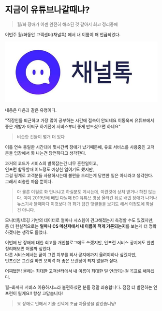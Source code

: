 # 지금이 유튜브나갈때냐?

> 월/화 장애가 이젠 완전히 해소된 것 같아서 회고 정리중에

이번주 월/화동안 고객센터(채널톡) 에서 내 이름이 꽤 언급되었다.

![intro](./images/intro.png)

내용은 다음과 같은 유형이다.

"직장인들 퇴근하고 가장 많이 공부하는 시간에 접속이 안되네요
이동욱씨 유튜브에서 좋은 개발자 어쩌구 하기전에 서비스부터 좋게 만드셨으면 하네요"

> 비슷한 건들이 몇개 더 있다

이틀 연속 동일한 시간대에 몇시간씩 장애가 났기때문에,
유료 서비스를 사용중인 고객분들 입장에서 화 나는건 당연하다고 생각한다.  

과거의 코드가 서비스의 발목잡는건 너무 흔한일이고,  
인프런 합류할때 어느정도 예상한 일이기도 했지만,  
그걸 핑계로 고객분들 사용하시는데 불편을 드리는게 당연한 일은 아니라고 생각한다.  
그래서 죄송한 마음 뿐이다.  
  
> 아 물론 이걸로 화 안나냐고 하실분도 계시는데, 이런것에 상처 받거나 하진 않는다.
이미 2019년에 배민 다닐때 EO 유튜브 영상 올라간 뒤로 배민 장애가 나거나 뉴스기사 뜰때마다 이것보다 더 화가 담긴 댓글들을 보기도 해서 이정도에 화날건 아니다.  

모니터링/로깅 기반의 데이터로 얼마나 시스템이 견고해졌는지 측정할 수도 있겠지만,
좀 더 현실적으로는 **얼마나 CS 메신저에서 내 이름이 적게 거론되는지**를 보는게 더 명확하겠다는 생각도 들었다.
  
이번에 난 장애에 대한 회고를 개인블로그에도 쓰겠지만,
인프런 서비스 공지에도 한번 정리해보면 어떨까 싶었다.  
다른 서비스에서는 굳이 그런 치부를 회사 공지에까지 올려야하나 싶겠지만,  
인프런은 그런걸 하면 오히려 더 좋은 브랜딩이 되지 않을까 싶다.  

어찌됐든!
올해는 최대한 고객센터에서 내 이름이 최대한 덜 언급되는걸 목표로 해야겠다.  
  
월~화까지 서비스 이용하시느라 불편하셨던 분들 정말 죄송합니다.
점점 더 발전하는 인프런이 될게요!!
항상 고맙습니다!

> 요 장애로 인해서 기술 선택에 조금 자율성을 얻었습니당!